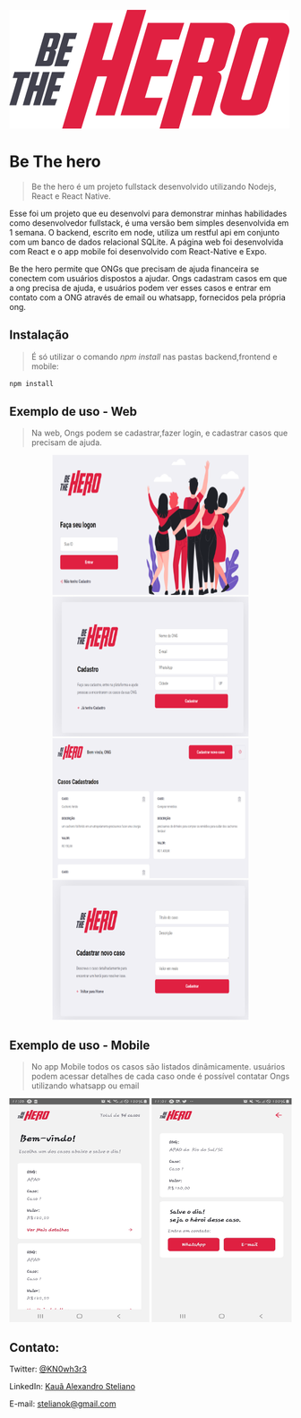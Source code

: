 ![Logo](https://github.com/stelianok/Be-the-hero-/blob/master/frontend/src/assets/logo.svg)
# Be The hero

> Be the hero é um projeto fullstack desenvolvido utilizando Nodejs, React e React Native. 


Esse foi um projeto que eu desenvolvi para demonstrar minhas habilidades como desenvolvedor fullstack, é uma versão bem simples desenvolvida em 1 semana. O backend, escrito em node, utiliza um restful api em conjunto com um banco de dados relacional SQLite. A página web foi desenvolvida com React e o app mobile foi desenvolvido com React-Native e Expo.
 
 
  Be the hero  permite que ONGs  que precisam de ajuda financeira se conectem com usuários dispostos a ajudar. Ongs cadastram casos em que a ong precisa de ajuda, e usuários podem ver esses casos e entrar em contato com a ONG através de email ou whatsapp, fornecidos pela própria ong.

## Instalação

> É só utilizar o comando  *npm install* nas pastas backend,frontend e mobile:

```sh
npm install 
```



## Exemplo de uso - Web
 > Na web, Ongs podem se cadastrar,fazer login, e cadastrar casos que precisam de ajuda.
<p align="center">
 <img src="https://github.com/stelianok/Be-the-hero-/blob/master/screenshots/web/WebLoginOng.PNG" width="350" height="250" /> <img src="https://github.com/stelianok/Be-the-hero-/blob/master/screenshots/web/WebRegisterOng.PNG" width="350" height="250" />
 <img src="https://github.com/stelianok/Be-the-hero-/blob/master/screenshots/web/WebCasesOng.PNG" width="350" height="250" /> <img src="https://github.com/stelianok/Be-the-hero-/blob/master/screenshots/web/WebRegisterCases.PNG" width="350" height="250" />
</p>   

## Exemplo de uso - Mobile
> No app Mobile todos os casos são listados dinâmicamente. usuários podem acessar detalhes de cada caso onde é possível contatar Ongs utilizando whatsapp ou email


<p align="center">
<img src="https://github.com/stelianok/Be-the-hero-/blob/master/screenshots/mobile/MobileCase.jpg" width="250" height="400" />    <img src="https://github.com/stelianok/Be-the-hero-/blob/master/screenshots/mobile/MobileCaseDetails.jpg" width="250" height="400" />
</p>         

## Contato:

Twitter:
[@KN0wh3r3](https://twitter.com/KN0wh3r3)

LinkedIn:
[Kauã Alexandro Steliano](https://www.linkedin.com/in/kauã-steliano-107620181/)

E-mail:
stelianok@gmail.com

